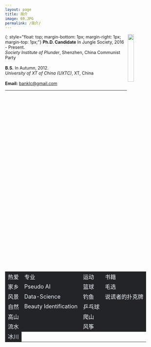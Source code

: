 ```yaml
---
layout: page
title: 简介
image: 69.JPG
permalink: /简介/
---
```


<img src="https://s3.ax1x.com/2020/12/23/rsXKYD.jpg" align="right" width="20%">{: style="float: top; margin-bottom: 1px; margin-right: 1px; margin-top: 1px;"}
**Ph.D. Candidate** In Jungle Society, 2016 - Present.<br>
*Society Institute of Plunder*, Shenzhen, China Communist Party <br><br>
**B.S.** In Autumn,  2012. <br>
*University of XT of China (UXTC)*, XT, China <br><br>
**Email:** banklc@gmail.com
  
---

<div>
<table frame=void border=0 align=center style="color:aliceblue; font-size:18px;">
    <tr><td bgcolor="#232428" style="border:none;">热爱</td><td bgcolor="#232428" style="border:none;">专业</td><td bgcolor="#232428" style="border:none;">运动</td><td bgcolor="#232428" style="border:none;">书籍</td></tr>
    <tr><td bgcolor="#232428" style="border:none;">家乡</td><td bgcolor="#232428" style="border:none;">Pseudo AI</td><td bgcolor="#232428" style="border:none;">篮球</td><td bgcolor="#232428" style="border:none;">毛选</td></tr>
    <tr><td bgcolor="#232428" style="border:none;">风景</td><td bgcolor="#232428" style="border:none;">Data-Science</td><td bgcolor="#232428" style="border:none;">钓鱼</td><td bgcolor="#232428" style="border:none;">说谎者的扑克牌</td></tr>
    <tr><td bgcolor="#232428" style="border:none;">自然</td><td bgcolor="#232428" style="border:none;">Beauty Identification</td><td bgcolor="#232428" style="border:none;">乒乓球</td><td bgcolor="#232428" style="border:none;"> </td></tr>
    <tr><td bgcolor="#232428" style="border:none;">高山</td><td bgcolor="#232428" style="border:none;"> </td><td bgcolor="#232428" style="border:none;">爬山</td><td bgcolor="#232428" style="border:none;"> </td></tr>
    <tr><td bgcolor="#232428" style="border:none;">流水</td><td bgcolor="#232428" style="border:none;"> </td><td bgcolor="#232428" style="border:none;">风筝</td><td bgcolor="#232428" style="border:none;"> </td></tr>
    <tr><td bgcolor="#232428" style="border:none;">冰川</td></tr> 
</table>
</div>
